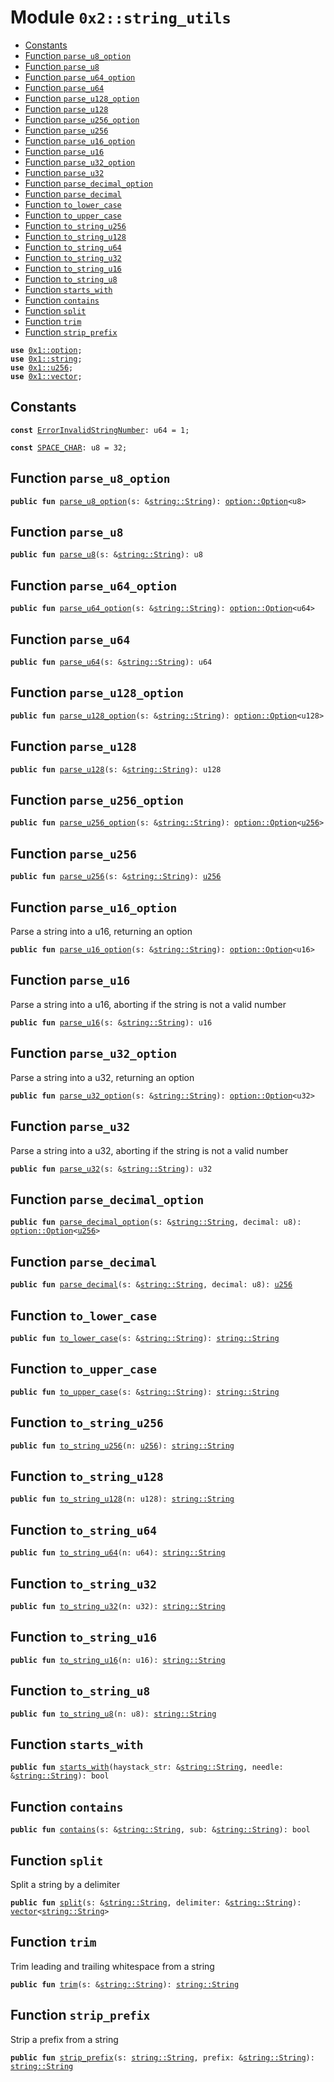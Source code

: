 
<a id="0x2_string_utils"></a>

# Module `0x2::string_utils`



-  [Constants](#@Constants_0)
-  [Function `parse_u8_option`](#0x2_string_utils_parse_u8_option)
-  [Function `parse_u8`](#0x2_string_utils_parse_u8)
-  [Function `parse_u64_option`](#0x2_string_utils_parse_u64_option)
-  [Function `parse_u64`](#0x2_string_utils_parse_u64)
-  [Function `parse_u128_option`](#0x2_string_utils_parse_u128_option)
-  [Function `parse_u128`](#0x2_string_utils_parse_u128)
-  [Function `parse_u256_option`](#0x2_string_utils_parse_u256_option)
-  [Function `parse_u256`](#0x2_string_utils_parse_u256)
-  [Function `parse_u16_option`](#0x2_string_utils_parse_u16_option)
-  [Function `parse_u16`](#0x2_string_utils_parse_u16)
-  [Function `parse_u32_option`](#0x2_string_utils_parse_u32_option)
-  [Function `parse_u32`](#0x2_string_utils_parse_u32)
-  [Function `parse_decimal_option`](#0x2_string_utils_parse_decimal_option)
-  [Function `parse_decimal`](#0x2_string_utils_parse_decimal)
-  [Function `to_lower_case`](#0x2_string_utils_to_lower_case)
-  [Function `to_upper_case`](#0x2_string_utils_to_upper_case)
-  [Function `to_string_u256`](#0x2_string_utils_to_string_u256)
-  [Function `to_string_u128`](#0x2_string_utils_to_string_u128)
-  [Function `to_string_u64`](#0x2_string_utils_to_string_u64)
-  [Function `to_string_u32`](#0x2_string_utils_to_string_u32)
-  [Function `to_string_u16`](#0x2_string_utils_to_string_u16)
-  [Function `to_string_u8`](#0x2_string_utils_to_string_u8)
-  [Function `starts_with`](#0x2_string_utils_starts_with)
-  [Function `contains`](#0x2_string_utils_contains)
-  [Function `split`](#0x2_string_utils_split)
-  [Function `trim`](#0x2_string_utils_trim)
-  [Function `strip_prefix`](#0x2_string_utils_strip_prefix)


<pre><code><b>use</b> <a href="">0x1::option</a>;
<b>use</b> <a href="">0x1::string</a>;
<b>use</b> <a href="">0x1::u256</a>;
<b>use</b> <a href="">0x1::vector</a>;
</code></pre>



<a id="@Constants_0"></a>

## Constants


<a id="0x2_string_utils_ErrorInvalidStringNumber"></a>



<pre><code><b>const</b> <a href="string_utils.md#0x2_string_utils_ErrorInvalidStringNumber">ErrorInvalidStringNumber</a>: u64 = 1;
</code></pre>



<a id="0x2_string_utils_SPACE_CHAR"></a>



<pre><code><b>const</b> <a href="string_utils.md#0x2_string_utils_SPACE_CHAR">SPACE_CHAR</a>: u8 = 32;
</code></pre>



<a id="0x2_string_utils_parse_u8_option"></a>

## Function `parse_u8_option`



<pre><code><b>public</b> <b>fun</b> <a href="string_utils.md#0x2_string_utils_parse_u8_option">parse_u8_option</a>(s: &<a href="_String">string::String</a>): <a href="_Option">option::Option</a>&lt;u8&gt;
</code></pre>



<a id="0x2_string_utils_parse_u8"></a>

## Function `parse_u8`



<pre><code><b>public</b> <b>fun</b> <a href="string_utils.md#0x2_string_utils_parse_u8">parse_u8</a>(s: &<a href="_String">string::String</a>): u8
</code></pre>



<a id="0x2_string_utils_parse_u64_option"></a>

## Function `parse_u64_option`



<pre><code><b>public</b> <b>fun</b> <a href="string_utils.md#0x2_string_utils_parse_u64_option">parse_u64_option</a>(s: &<a href="_String">string::String</a>): <a href="_Option">option::Option</a>&lt;u64&gt;
</code></pre>



<a id="0x2_string_utils_parse_u64"></a>

## Function `parse_u64`



<pre><code><b>public</b> <b>fun</b> <a href="string_utils.md#0x2_string_utils_parse_u64">parse_u64</a>(s: &<a href="_String">string::String</a>): u64
</code></pre>



<a id="0x2_string_utils_parse_u128_option"></a>

## Function `parse_u128_option`



<pre><code><b>public</b> <b>fun</b> <a href="string_utils.md#0x2_string_utils_parse_u128_option">parse_u128_option</a>(s: &<a href="_String">string::String</a>): <a href="_Option">option::Option</a>&lt;u128&gt;
</code></pre>



<a id="0x2_string_utils_parse_u128"></a>

## Function `parse_u128`



<pre><code><b>public</b> <b>fun</b> <a href="string_utils.md#0x2_string_utils_parse_u128">parse_u128</a>(s: &<a href="_String">string::String</a>): u128
</code></pre>



<a id="0x2_string_utils_parse_u256_option"></a>

## Function `parse_u256_option`



<pre><code><b>public</b> <b>fun</b> <a href="string_utils.md#0x2_string_utils_parse_u256_option">parse_u256_option</a>(s: &<a href="_String">string::String</a>): <a href="_Option">option::Option</a>&lt;<a href="">u256</a>&gt;
</code></pre>



<a id="0x2_string_utils_parse_u256"></a>

## Function `parse_u256`



<pre><code><b>public</b> <b>fun</b> <a href="string_utils.md#0x2_string_utils_parse_u256">parse_u256</a>(s: &<a href="_String">string::String</a>): <a href="">u256</a>
</code></pre>



<a id="0x2_string_utils_parse_u16_option"></a>

## Function `parse_u16_option`

Parse a string into a u16, returning an option


<pre><code><b>public</b> <b>fun</b> <a href="string_utils.md#0x2_string_utils_parse_u16_option">parse_u16_option</a>(s: &<a href="_String">string::String</a>): <a href="_Option">option::Option</a>&lt;u16&gt;
</code></pre>



<a id="0x2_string_utils_parse_u16"></a>

## Function `parse_u16`

Parse a string into a u16, aborting if the string is not a valid number


<pre><code><b>public</b> <b>fun</b> <a href="string_utils.md#0x2_string_utils_parse_u16">parse_u16</a>(s: &<a href="_String">string::String</a>): u16
</code></pre>



<a id="0x2_string_utils_parse_u32_option"></a>

## Function `parse_u32_option`

Parse a string into a u32, returning an option


<pre><code><b>public</b> <b>fun</b> <a href="string_utils.md#0x2_string_utils_parse_u32_option">parse_u32_option</a>(s: &<a href="_String">string::String</a>): <a href="_Option">option::Option</a>&lt;u32&gt;
</code></pre>



<a id="0x2_string_utils_parse_u32"></a>

## Function `parse_u32`

Parse a string into a u32, aborting if the string is not a valid number


<pre><code><b>public</b> <b>fun</b> <a href="string_utils.md#0x2_string_utils_parse_u32">parse_u32</a>(s: &<a href="_String">string::String</a>): u32
</code></pre>



<a id="0x2_string_utils_parse_decimal_option"></a>

## Function `parse_decimal_option`



<pre><code><b>public</b> <b>fun</b> <a href="string_utils.md#0x2_string_utils_parse_decimal_option">parse_decimal_option</a>(s: &<a href="_String">string::String</a>, decimal: u8): <a href="_Option">option::Option</a>&lt;<a href="">u256</a>&gt;
</code></pre>



<a id="0x2_string_utils_parse_decimal"></a>

## Function `parse_decimal`



<pre><code><b>public</b> <b>fun</b> <a href="string_utils.md#0x2_string_utils_parse_decimal">parse_decimal</a>(s: &<a href="_String">string::String</a>, decimal: u8): <a href="">u256</a>
</code></pre>



<a id="0x2_string_utils_to_lower_case"></a>

## Function `to_lower_case`



<pre><code><b>public</b> <b>fun</b> <a href="string_utils.md#0x2_string_utils_to_lower_case">to_lower_case</a>(s: &<a href="_String">string::String</a>): <a href="_String">string::String</a>
</code></pre>



<a id="0x2_string_utils_to_upper_case"></a>

## Function `to_upper_case`



<pre><code><b>public</b> <b>fun</b> <a href="string_utils.md#0x2_string_utils_to_upper_case">to_upper_case</a>(s: &<a href="_String">string::String</a>): <a href="_String">string::String</a>
</code></pre>



<a id="0x2_string_utils_to_string_u256"></a>

## Function `to_string_u256`



<pre><code><b>public</b> <b>fun</b> <a href="string_utils.md#0x2_string_utils_to_string_u256">to_string_u256</a>(n: <a href="">u256</a>): <a href="_String">string::String</a>
</code></pre>



<a id="0x2_string_utils_to_string_u128"></a>

## Function `to_string_u128`



<pre><code><b>public</b> <b>fun</b> <a href="string_utils.md#0x2_string_utils_to_string_u128">to_string_u128</a>(n: u128): <a href="_String">string::String</a>
</code></pre>



<a id="0x2_string_utils_to_string_u64"></a>

## Function `to_string_u64`



<pre><code><b>public</b> <b>fun</b> <a href="string_utils.md#0x2_string_utils_to_string_u64">to_string_u64</a>(n: u64): <a href="_String">string::String</a>
</code></pre>



<a id="0x2_string_utils_to_string_u32"></a>

## Function `to_string_u32`



<pre><code><b>public</b> <b>fun</b> <a href="string_utils.md#0x2_string_utils_to_string_u32">to_string_u32</a>(n: u32): <a href="_String">string::String</a>
</code></pre>



<a id="0x2_string_utils_to_string_u16"></a>

## Function `to_string_u16`



<pre><code><b>public</b> <b>fun</b> <a href="string_utils.md#0x2_string_utils_to_string_u16">to_string_u16</a>(n: u16): <a href="_String">string::String</a>
</code></pre>



<a id="0x2_string_utils_to_string_u8"></a>

## Function `to_string_u8`



<pre><code><b>public</b> <b>fun</b> <a href="string_utils.md#0x2_string_utils_to_string_u8">to_string_u8</a>(n: u8): <a href="_String">string::String</a>
</code></pre>



<a id="0x2_string_utils_starts_with"></a>

## Function `starts_with`



<pre><code><b>public</b> <b>fun</b> <a href="string_utils.md#0x2_string_utils_starts_with">starts_with</a>(haystack_str: &<a href="_String">string::String</a>, needle: &<a href="_String">string::String</a>): bool
</code></pre>



<a id="0x2_string_utils_contains"></a>

## Function `contains`



<pre><code><b>public</b> <b>fun</b> <a href="string_utils.md#0x2_string_utils_contains">contains</a>(s: &<a href="_String">string::String</a>, sub: &<a href="_String">string::String</a>): bool
</code></pre>



<a id="0x2_string_utils_split"></a>

## Function `split`

Split a string by a delimiter


<pre><code><b>public</b> <b>fun</b> <a href="string_utils.md#0x2_string_utils_split">split</a>(s: &<a href="_String">string::String</a>, delimiter: &<a href="_String">string::String</a>): <a href="">vector</a>&lt;<a href="_String">string::String</a>&gt;
</code></pre>



<a id="0x2_string_utils_trim"></a>

## Function `trim`

Trim leading and trailing whitespace from a string


<pre><code><b>public</b> <b>fun</b> <a href="string_utils.md#0x2_string_utils_trim">trim</a>(s: &<a href="_String">string::String</a>): <a href="_String">string::String</a>
</code></pre>



<a id="0x2_string_utils_strip_prefix"></a>

## Function `strip_prefix`

Strip a prefix from a string


<pre><code><b>public</b> <b>fun</b> <a href="string_utils.md#0x2_string_utils_strip_prefix">strip_prefix</a>(s: <a href="_String">string::String</a>, prefix: &<a href="_String">string::String</a>): <a href="_String">string::String</a>
</code></pre>
